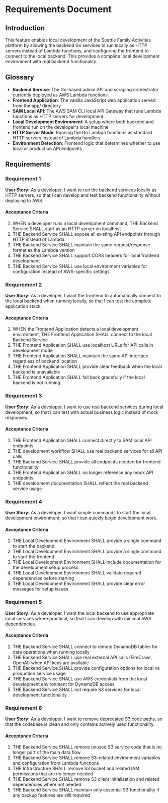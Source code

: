 # Requirements Document

## Introduction

This feature enables local development of the Seattle Family Activities platform by allowing the backend Go services to run locally as HTTP servers instead of Lambda functions, and configuring the frontend to connect to the local backend. This provides a complete local development environment with real backend functionality.

## Glossary

- **Backend Service**: The Go-based admin API and scraping orchestrator currently deployed as AWS Lambda functions
- **Frontend Application**: The vanilla JavaScript web application served from the app/ directory
- **SAM Local API**: The AWS SAM CLI local API Gateway that runs Lambda functions as HTTP servers for development
- **Local Development Environment**: A setup where both backend and frontend run on the developer's local machine
- **HTTP Server Mode**: Running the Go Lambda functions as standard HTTP servers instead of Lambda handlers
- **Environment Detection**: Frontend logic that determines whether to use local or production API endpoints

## Requirements

### Requirement 1

**User Story:** As a developer, I want to run the backend services locally as HTTP servers, so that I can develop and test backend functionality without deploying to AWS.

#### Acceptance Criteria

1. WHEN a developer runs a local development command, THE Backend Service SHALL start as an HTTP server on localhost
2. THE Backend Service SHALL expose all existing API endpoints through HTTP instead of Lambda
3. THE Backend Service SHALL maintain the same request/response format as the Lambda version
4. THE Backend Service SHALL support CORS headers for local frontend development
5. THE Backend Service SHALL use local environment variables for configuration instead of AWS-specific settings

### Requirement 2

**User Story:** As a developer, I want the frontend to automatically connect to the local backend when running locally, so that I can test the complete application stack.

#### Acceptance Criteria

1. WHEN the Frontend Application detects a local development environment, THE Frontend Application SHALL connect to the local Backend Service
2. THE Frontend Application SHALL use localhost URLs for API calls in development mode
3. THE Frontend Application SHALL maintain the same API interface regardless of backend location
4. THE Frontend Application SHALL provide clear feedback when the local backend is unavailable
5. THE Frontend Application SHALL fall back gracefully if the local backend is not running

### Requirement 3

**User Story:** As a developer, I want to use real backend services during local development, so that I can test with actual business logic instead of mock responses.

#### Acceptance Criteria

1. THE Frontend Application SHALL connect directly to SAM local API endpoints
2. THE development workflow SHALL use real backend services for all API calls
3. THE Backend Service SHALL provide all endpoints needed for frontend functionality
4. THE Frontend Application SHALL no longer reference any mock API endpoints
5. THE development documentation SHALL reflect the real backend service usage

### Requirement 4

**User Story:** As a developer, I want simple commands to start the local development environment, so that I can quickly begin development work.

#### Acceptance Criteria

1. THE Local Development Environment SHALL provide a single command to start the backend
2. THE Local Development Environment SHALL provide a single command to start the frontend
3. THE Local Development Environment SHALL include documentation for the development setup process
4. THE Local Development Environment SHALL validate required dependencies before starting
5. THE Local Development Environment SHALL provide clear error messages for setup issues

### Requirement 5

**User Story:** As a developer, I want the local backend to use appropriate local services where practical, so that I can develop with minimal AWS dependencies.

#### Acceptance Criteria

1. THE Backend Service SHALL connect to remote DynamoDB tables for data operations when running locally
2. THE Backend Service SHALL use real external API calls (FireCrawl, OpenAI) when API keys are available
3. THE Backend Service SHALL provide configuration options for local vs production service usage
4. THE Backend Service SHALL use AWS credentials from the local development environment for DynamoDB access
5. THE Backend Service SHALL not require S3 services for local development functionality

### Requirement 6

**User Story:** As a developer, I want to remove deprecated S3 code paths, so that the codebase is clean and only contains actively used functionality.

#### Acceptance Criteria

1. THE Backend Service SHALL remove unused S3 service code that is no longer part of the main data flow
2. THE Backend Service SHALL remove S3-related environment variables and configuration from Lambda functions
3. THE Infrastructure SHALL remove S3 bucket and related IAM permissions that are no longer needed
4. THE Backend Service SHALL remove S3 client initialization and related dependencies where not needed
5. THE Backend Service SHALL maintain only essential S3 functionality if any backup features are still required